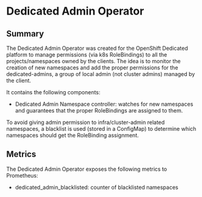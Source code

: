 # Dedicated Admin Operator

## Summary
The Dedicated Admin Operator was created for the OpenShift Dedicated platform to manage permissions (via k8s RoleBindings) to all the projects/namespaces owned by the clients. The idea is to monitor the creation of new namespaces and add the proper permissions for the dedicated-admins, a group of local admin (not cluster admins) managed by the client.

It contains the following components:

* Dedicated Admin Namespace controller: watches for new namespaces and guarantees that the proper RoleBindings are assigned to them. 

To avoid giving admin permission to infra/cluster-admin related namespaces, a blacklist is used (stored in a ConfigMap) to determine which namespaces should get the RoleBinding assignment.

## Metrics
The Dedicated Admin Operator exposes the following metrics to Prometheus:

* dedicated_admin_blacklisted: counter of blacklisted namespaces


